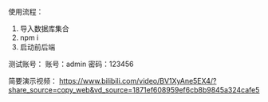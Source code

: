 使用流程：
1. 导入数据库集合
2. npm i
3. 启动前后端

测试账号：
账号：admin
密码：123456

简要演示视频：
https://www.bilibili.com/video/BV1XyAne5EX4/?share_source=copy_web&vd_source=1871ef608959ef6cb8b9845a324cafe5